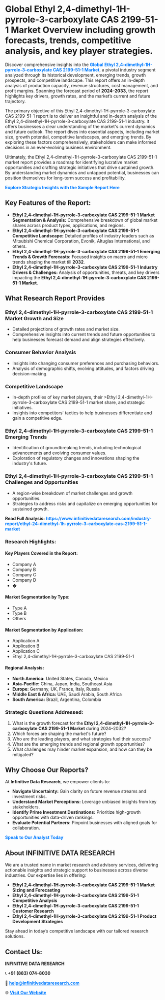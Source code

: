 <h1>Global Ethyl 2,4-dimethyl-1H-pyrrole-3-carboxylate CAS 2199-51-1 Market Overview including growth forecasts, trends, competitive analysis, and key player strategies.</h1>
<p>
Discover comprehensive insights into the 
<a href="https://www.infinitivedataresearch.com/industry-report/ethyl-24-dimethyl-1h-pyrrole-3-carboxylate-cas-2199-51-1-market" rel="dofollow" style="color: #007BFF; text-decoration: none;"><strong>Global Ethyl 2,4-dimethyl-1H-pyrrole-3-carboxylate CAS 2199-51-1 Market</strong></a>, a pivotal industry segment analyzed through its historical development, emerging trends, growth prospects, and competitive landscape. This report offers an in-depth analysis of production capacity, revenue structures, cost management, and profit margins. Spanning the forecast period of <strong>2024–2033</strong>, the report highlights key drivers, growth rates, and the market’s current and future trajectory.
</p>
<p>
The primary objective of this Ethyl 2,4-dimethyl-1H-pyrrole-3-carboxylate CAS 2199-51-1 report is to deliver an insightful and in-depth analysis of the Ethyl 2,4-dimethyl-1H-pyrrole-3-carboxylate CAS 2199-51-1 industry. It offers businesses a clear understanding of the market's current dynamics and future outlook. The report dives into essential aspects, including market size, growth potential, competitive landscapes, and emerging trends. By exploring these factors comprehensively, stakeholders can make informed decisions in an ever-evolving business environment.
</p>
<p>
Ultimately, the Ethyl 2,4-dimethyl-1H-pyrrole-3-carboxylate CAS 2199-51-1 market report provides a roadmap for identifying lucrative market opportunities and crafting strategic initiatives that drive sustained growth. By understanding market dynamics and untapped potential, businesses can position themselves for long-term success and profitability.
</p>
<p>
<a href="https://www.infinitivedataresearch.com/request-sample/reportId=107748" style="color: #007BFF; text-decoration: none;"><strong>Explore Strategic Insights with the Sample Report Here</strong></a>
</p>

<h2>Key Features of the Report:</h2>
<ul>
<li><strong>Ethyl 2,4-dimethyl-1H-pyrrole-3-carboxylate CAS 2199-51-1 Market Segmentation & Analysis:</strong> Comprehensive breakdown of global market shares across product types, applications, and regions.</li>
<li><strong>Ethyl 2,4-dimethyl-1H-pyrrole-3-carboxylate CAS 2199-51-1 Competitive Landscape:</strong> Detailed profiles of industry leaders such as Mitsubishi Chemical Corporation, Evonik, Altuglas International, and others.</li>
<li><strong>Ethyl 2,4-dimethyl-1H-pyrrole-3-carboxylate CAS 2199-51-1 Emerging Trends & Growth Forecasts:</strong> Focused insights on macro and micro trends shaping the market till <strong>2032</strong>.</li>
<li><strong>Ethyl 2,4-dimethyl-1H-pyrrole-3-carboxylate CAS 2199-51-1 Industry Drivers & Challenges:</strong> Analysis of opportunities, threats, and key drivers impacting the <strong>Ethyl 2,4-dimethyl-1H-pyrrole-3-carboxylate CAS 2199-51-1 Market</strong>.</li>
</ul>

<h2>What Research Report Provides</h2>
<h3>Ethyl 2,4-dimethyl-1H-pyrrole-3-carboxylate CAS 2199-51-1 Market Growth and Size</h3>
<ul>
<li>Detailed projections of growth rates and market size.</li>
<li>Comprehensive insights into current trends and future opportunities to help businesses forecast demand and align strategies effectively.</li>
</ul>

<h3>Consumer Behavior Analysis</h3>
<ul>
<li>Insights into changing consumer preferences and purchasing behaviors.</li>
<li>Analysis of demographic shifts, evolving attitudes, and factors driving decision-making.</li>
</ul>

<h3>Competitive Landscape</h3>
<ul>
<li>In-depth profiles of key market players, their >Ethyl 2,4-dimethyl-1H-pyrrole-3-carboxylate CAS 2199-51-1 market share, and strategic initiatives.</li>
<li>Insights into competitors' tactics to help businesses differentiate and gain a competitive edge.</li>
</ul>

<h3>Ethyl 2,4-dimethyl-1H-pyrrole-3-carboxylate CAS 2199-51-1 Emerging Trends</h3>
<ul>
<li>Identification of groundbreaking trends, including technological advancements and evolving consumer values.</li>
<li>Exploration of regulatory changes and innovations shaping the industry's future.</li>
</ul>

<h3>Ethyl 2,4-dimethyl-1H-pyrrole-3-carboxylate CAS 2199-51-1 Challenges and Opportunities</h3>
<ul>
<li>A region-wise breakdown of market challenges and growth opportunities.</li>
<li>Strategies to address risks and capitalize on emerging opportunities for sustained growth.</li>
</ul>
<p><strong>Read Full Analysis:</strong> <a href="https://www.infinitivedataresearch.com/industry-report/ethyl-24-dimethyl-1h-pyrrole-3-carboxylate-cas-2199-51-1-market" rel="dofollow" style="color: #007BFF; text-decoration: none;"><strong>https://www.infinitivedataresearch.com/industry-report/ethyl-24-dimethyl-1h-pyrrole-3-carboxylate-cas-2199-51-1-market</strong></a></p>
<h3>Research Highlights:</h3>
<h4>Key Players Covered in the Report:</h4>
<ul><li>Company A</li><li>Company B</li><li>Company C</li><li>Company D</li><li>�</li></ul>
<h4>Market Segmentation by Type:</h4>
<ul><li>Type A</li><li>Type B</li><li>Others</li></ul>
<h4>Market Segmentation by Application:</h4>
<ul><li>Application A</li><li>Application B</li><li>Application C</li><li>Ethyl 2,4-dimethyl-1H-pyrrole-3-carboxylate CAS 2199-51-1</li></ul>

<h4>Regional Analysis:</h4>
<ul>
<li><strong>North America:</strong> United States, Canada, Mexico</li>
<li><strong>Asia-Pacific:</strong> China, Japan, India, Southeast Asia</li>
<li><strong>Europe:</strong> Germany, UK, France, Italy, Russia</li>
<li><strong>Middle East & Africa:</strong> UAE, Saudi Arabia, South Africa</li>
<li><strong>South America:</strong> Brazil, Argentina, Colombia</li>
</ul>

<h3>Strategic Questions Addressed:</h3>
<ol>
<li>What is the growth forecast for the <strong>Ethyl 2,4-dimethyl-1H-pyrrole-3-carboxylate CAS 2199-51-1 Market</strong> during 2024–2032?</li>
<li>Which forces are shaping the market's future?</li>
<li>Who are the leading players, and what strategies fuel their success?</li>
<li>What are the emerging trends and regional growth opportunities?</li>
<li>What challenges may hinder market expansion, and how can they be mitigated?</li>
</ol>

<h2>Why Choose Our Reports?</h2>
<p>At <strong>Infinitive Data Research</strong>, we empower clients to:</p>
<ul>
<li><strong>Navigate Uncertainty:</strong> Gain clarity on future revenue streams and investment risks.</li>
<li><strong>Understand Market Perceptions:</strong> Leverage unbiased insights from key stakeholders.</li>
<li><strong>Identify Prime Investment Destinations:</strong> Prioritize high-growth opportunities with data-driven rankings.</li>
<li><strong>Evaluate Potential Partners:</strong> Pinpoint businesses with aligned goals for collaboration.</li>
</ul>
<p><a href="https://www.infinitivedataresearch.com/industry-report/ethyl-24-dimethyl-1h-pyrrole-3-carboxylate-cas-2199-51-1-market" rel="dofollow" style="color: #007BFF; text-decoration: none;"><strong>Speak to Our Analyst Today</strong></a></p>

<h2>About INFINITIVE DATA RESEARCH</h2>
<p>We are a trusted name in market research and advisory services, delivering actionable insights and strategic support to businesses across diverse industries. Our expertise lies in offering:</p>
<ul>
<li><strong>Ethyl 2,4-dimethyl-1H-pyrrole-3-carboxylate CAS 2199-51-1 Market Sizing and Forecasting</strong></li>
<li><strong>Ethyl 2,4-dimethyl-1H-pyrrole-3-carboxylate CAS 2199-51-1 Competitive Analysis</strong></li>
<li><strong>Ethyl 2,4-dimethyl-1H-pyrrole-3-carboxylate CAS 2199-51-1 Customer Research</strong></li>
<li><strong>Ethyl 2,4-dimethyl-1H-pyrrole-3-carboxylate CAS 2199-51-1 Product Development Strategies</strong></li>
</ul>
<p>Stay ahead in today’s competitive landscape with our tailored research solutions.</p>

<h2>Contact Us:</h2>
<p><strong>INFINITIVE DATA RESEARCH</strong></p>
<p>📞 <strong>+91 (883) 074-8030</strong></p>
<p>📧 <strong><a href="mailto:help@infinitivedataresearch.com" style="color: #007BFF;">help@infinitivedataresearch.com</a></strong></p>
<p>🌐 <strong><a href="https://www.infinitivedataresearch.com" rel="dofollow" style="color: #007BFF;">Visit Our Website</a></strong></p>